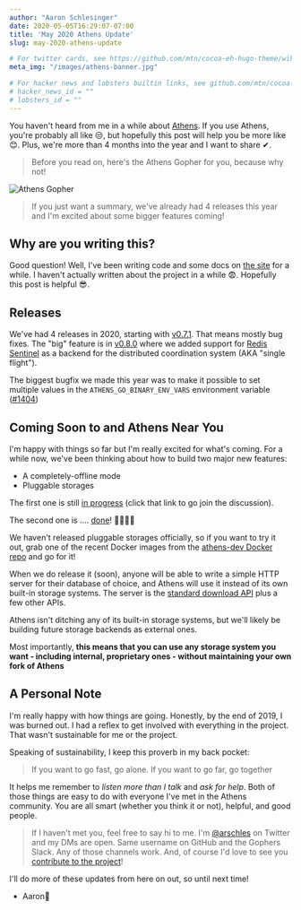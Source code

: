 ```yaml
---
author: "Aaron Schlesinger"
date: 2020-05-05T16:29:07-07:00
title: 'May 2020 Athens Update'
slug: may-2020-athens-update

# For twitter cards, see https://github.com/mtn/cocoa-eh-hugo-theme/wiki/Twitter-cards
meta_img: "/images/athens-banner.jpg"

# For hacker news and lobsters builtin links, see github.com/mtn/cocoa-eh-hugo-theme/wiki/Social-Links
# hacker_news_id = ""
# lobsters_id = ""
---
```


You haven't heard from me in a while about [Athens](https://docs.gomods.io). If you use Athens, you're probably all like 😒, but hopefully this post will help you be more like 😊. Plus, we're more than 4 months into the year and I want to share ✔.

>Before you read on, here's the Athens Gopher for you, because why not!

![Athens Gopher](/images/athens-gopher.png)

>If you just want a summary, we've already had 4 releases this year and I'm excited about some bigger features coming!

## Why are you writing this?

Good question! Well, I've been writing code and some docs on [the site](https://docs.gomods.io) for a while. I haven't actually written about the project in a while 😨. Hopefully this post is helpful 😎.

## Releases

We've had 4 releases in 2020, starting with [v0.7.1](https://github.com/gomods/athens/releases/tag/v0.7.1). That means mostly bug fixes. The "big" feature is in [v0.8.0](https://github.com/gomods/athens/releases/tag/v0.8.0) where we added support for [Redis Sentinel](https://redis.io/topics/sentinel) as a backend for the distributed coordination system (AKA "single flight").

The biggest bugfix we made this year was to make it possible to set multiple values in the `ATHENS_GO_BINARY_ENV_VARS` environment variable ([#1404](https://github.com/gomods/athens/issues/1404))

## Coming Soon to and Athens Near You

I'm happy with things so far but I'm really excited for what's coming. For a while now, we've been thinking about how to build two major new features:

- A completely-offline mode
- Pluggable storages

The first one is still [in progress](https://github.com/gomods/athens/discussions/1538) (click that link to go join the discussion).

The second one is .... [done](https://github.com/gomods/athens/pull/1587)! 🥳🥳🥳🥳

We haven't released pluggable storages officially, so if you want to try it out, grab one of the recent Docker images from the [athens-dev Docker repo](https://hub.docker.com/r/gomods/athens-dev) and go for it!

When we do release it (soon), anyone will be able to write a simple HTTP server for their database of choice, and Athens will use it instead of its own built-in storage systems. The server is the [standard download API](https://docs.gomods.io/intro/protocol/) plus a few other APIs.

Athens isn't ditching any of its built-in storage systems, but we'll likely be building future storage backends as external ones.

Most importantly, **this means that you can use any storage system you want - including internal, proprietary ones - without maintaining your own fork of Athens**

## A Personal Note

I'm really happy with how things are going. Honestly, by the end of 2019, I was burned out. I had a reflex to get involved with everything in the project. That wasn't sustainable for me or the project.

Speaking of sustainability, I keep this proverb in my back pocket:

>If you want to go fast, go alone. If you want to go far, go together

It helps me remember to _listen more than I talk_ and _ask for help_. Both of those things are easy to do with everyone I've met in the Athens community. You are all smart (whether you think it or not), helpful, and good people.

>If I haven't met you, feel free to say hi to me. I'm [@arschles](https://twitter.com/arschles) on Twitter and my DMs are open. Same username on GitHub and the Gophers Slack. Any of those channels work. And, of course I'd love to see you [contribute to the project](https://docs.gomods.io/contributing/community/participating/)!

I'll do more of these updates from here on out, so until next time!

- Aaron💚